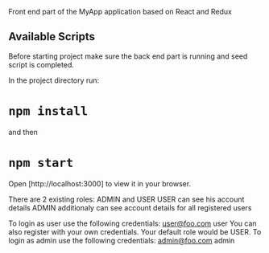 Front end part of the MyApp application based on React and Redux

## Available Scripts

Before starting project make sure the back end part is running and seed script is completed.

In the project directory run:

# `npm install`

and then

# `npm start`

Open [http://localhost:3000] to view it in your browser.

There are 2 existing roles: ADMIN and USER
USER can see his account details
ADMIN additionaly can see account details for all registered users

To login as user use the following credentials: user@foo.com user
You can also register with your own credentials. Your default role would be USER.
To login as admin use the following credentials: admin@foo.com admin